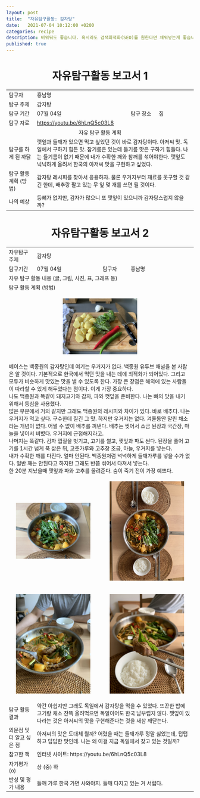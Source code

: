 ```yaml
---
layout: post
title:  "자유탐구활동: 감자탕"
date:   2021-07-04 10:12:00 +0200
categories: recipe
description: 비워둬도 좋습니다. 혹시라도 검색최적화(SEO)를 원한다면 채워넣는게 좋습니다.
published: true
---
```

 
<h1 style='text-align:center;font-weight:bold;'>자유탐구활동 보고서 1</h1>

<table>
  <tr>
    <td style="width: 15%;">탐구자</td>
    <td style="width: 85%;" colspan=3>홍남명</td>
  </tr>
  <tr>
    <td>탐구 주제</td>
    <td colspan=3>감자탕 </td>
  </tr>
  <tr>
    <td>탐구 기간</td>
    <td style="width: 50%;" >07월 04일</td>
    <td style="width: 15%;" >탐구 장소</td>
    <td style="width: 20%;" >집 </td>
  </tr>

  <tr>
    <td>탐구 자료</td>
    <td colspan=3><a href="https://youtu.be/6hLnQ5c03L8">https://youtu.be/6hLnQ5c03L8</a></td>
  </tr>
  <tr>
    <td colspan=4 style='text-align:center'>자유 탐구 활동 계획</td>
  </tr>
  <tr>
    <td>탐구를 하게 된 까닭</td>
    <td colspan=3>깻잎과 들깨가 있으면 먹고 싶었던 것이 바로 감자탕이다. 아저씨 맛. 독일에서 구하기 힘든 맛. 참기름은 있는데 들기름 맛은 구하기 힘들다. 나는 들기름이 없기 때문에 내가 수확한 깨와 참깨를 섞어야한다. 깻잎도 넉넉하게 올려서 한국의 아저씨 맛을 구현하고 싶었다.
</td>
  </tr>
  <tr>
    <td>탐구 활동 계획 (방법)</td>
    <td colspan=3>
    감자탕 레시피를 찾아서 응용하자. 물론 우거지부터 재료를 못구할 것 같긴 한데, 배추랑 팔고 있는 무 잎 몇 개를 쓰면 될 것이다. 
</td>
  </tr>
  <tr>
    <td>나의 예상</td>
    <td colspan=3>등뼈가 없지만, 감자가 많으니 또 깻잎이 있으니까 감자탕스럽지 않을까?
</td>
  </tr>
</table>
   
<h1 style='text-align:center;font-weight:bold;'>자유탐구활동 보고서 2</h1> 

<table>
  <tr>
    <td style="width: 15%;">자유탐구주제</td>
    <td style="width: 85%;" colspan=3>감자탕</td>
  </tr>
  <tr>
    <td style="width: 15%;">탐구기간</td>
    <td style="width: 35%;">07월 04일</td>
    <td style="width: 15%;">탐구자</td>
    <td style="width: 35%;">홍남명</td>
  </tr>
  <tr>
    <td colspan=4> 자유 탐구 활동 내용 (글, 그림, 사진, 표, 그래프 등)</td>
  </tr>
  <tr>
    <td colspan=4>탐구 활동 계획 (방법)</td>
  </tr>
  <tr>
     <td colspan=4>
       <p align="center">
     <img src="/asset/images/perilla-gamjatang_1-vegi.jpg" width="200px" />
     </p>
     </td>
  </tr>
  <tr>
  <td colspan=4>
     베이스는 백종원의 감자탕인데 여기는 우거지가 없다. 백종원 유튜브 채널을 본 사람은 알 것이다. 기본적으로 한국에서 먹던 맛을 내는 데에 최적화가 되어있다. 그리고 모두가 비슷하게 맛있는 맛을 낼 수 있도록 한다. 가장 큰 장점은 해외에 있는 사람들이 따라할 수 있게 해두었다는 점이다. 이게 가장 중요하다. <br> 나도 백종원과 똑같이 돼지고기와 감자, 파와 깻잎을 준비한다. 나는 뼈의 맛을 내기 위해서 등심을 사용했다. <br> 많은 부분에서 거의 같지만 그래도 백종원의 레시피와 차이가 있다. 바로 배추다. 나는 우거지가 먹고 싶다. 구수한데 질긴 그 맛. 하지만 우거지는 없다. 겨울동안 말린 채소라는 개념이 없다. 어쩔 수 없이 배추를 꺼낸다. 배추는 찢어서 소금 된장과 국간장, 마늘을 넣어서 비볐다. 우거지에 근접해지라고. <br> 나머지는 똑같다. 감자 껍질을 벗기고, 고기를 썰고, 깻잎과 파도 썬다. 된장을 풀어 고기를 1시간 넘게 푹 삶은 뒤, 고춧가루와 고추장 조금, 마늘, 우거지를 넣는다. <br> 내가 수확한 깨를 다진다. 얼마 안된다. 백종원처럼 넉넉하게 들깨가루를 넣을 수가 없다. 일반 깨는 안된다고 하지만 그래도 반쯤 섞어서 다져서 넣는다. <br> 한 20분 지났을때 깻잎과 파와 고추를 올려준다. 숨이 죽기 전이 가장 예쁘다.   
   </td>
  </tr>
   <tr>
    <td colspan=2>
     <p align="center">
     <img src="/asset/images/perilla-gamjatang_2-finish.jpg" width="200px" />
     </p>
    </td>
    <td colspan=2> 
     <p align="center">
     <img src="/asset/images/perilla-gamjatang_3-fullshot.jpg" width="200px" />
     </p>
    </td>
   </tr>
   <tr>
   <td colspan=2> 
     <p align="center">
     <img src="/asset/images/perilla-gamjatang_4-detail1.jpg" width="200px" />
     </p>
    </td>
    <td colspan=2> 
     <p align="center">
     <img src="/asset/images/perilla-gamjatang_5-detail2.jpg" width="200px" />
     </p>
    </td>
  </tr>
  <tr>
    <td style="width: 15%;">탐구 활동 결과</td>
    <td style="width: 85%;" colspan=3> 약간 아쉽지만 그래도 독일에서 감자탕을 먹을 수 있었다. 뜨끈한 밥에 고기랑 채소 잔뜩 올려먹으면 독일이어도 한국 남부럽지 않다. 깻잎이 있다라는 것은 아저씨의 맛을 구현해준다는 것을 새삼 깨닫는다. 
 </td>
  </tr>
  <tr>
    <td style="width: 15%;">의문점 및 더 알고 싶은 점</td>
    <td style="width: 85%;" colspan=3> 아저씨의 맛은 도대체 뭘까? 어렸을 때는 들깨가루 정말 싫었는데, 텁텁하고 답답한 맛인데. 나는 왜 이걸 지금 독일에서 찾고 있는 것일까?
 </td>
  </tr>
  <tr>
    <td style="width: 15%;">참고한 책</td>
    <td style="width: 85%;" colspan=3> 인터넷 사이트: https://youtu.be/6hLnQ5c03L8
 </td>
  </tr>
  <tr>
    <td style="width: 15%;">자기평가(o)</td>
    <td style="width: 85%;" colspan=3> 상 (중) 하 </td>
  </tr>
  <tr>
    <td style="width: 15%;">반성 및 평가 내용</td>
    <td style="width: 85%;" colspan=3> 들깨 가루 한국 가면 사와야지. 들깨 다지고 있는 거 서럽다. 
 </td>
  </tr>
</table>
